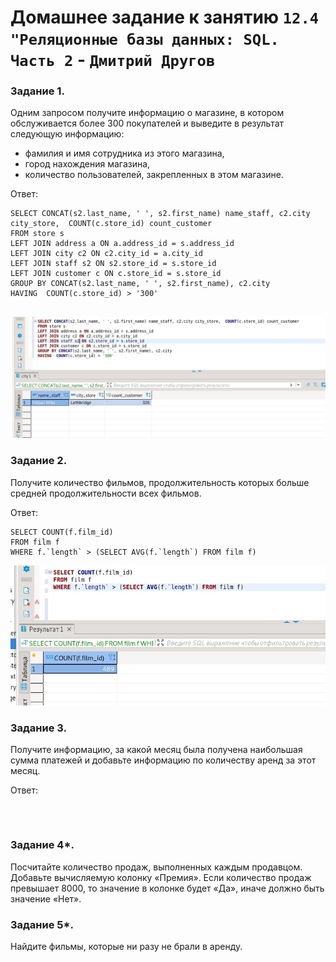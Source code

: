 # Домашнее задание к занятию `12.4 "Реляционные базы данных: SQL. Часть 2` - `Дмитрий Другов`



### Задание 1.

Одним запросом получите информацию о магазине, в котором обслуживается более 300 покупателей и выведите в результат следующую информацию: 
- фамилия и имя сотрудника из этого магазина,
- город нахождения магазина,
- количество пользователей, закрепленных в этом магазине.

Ответ:

```
SELECT CONCAT(s2.last_name, ' ', s2.first_name) name_staff, c2.city city_store,  COUNT(c.store_id) count_customer
FROM store s 
LEFT JOIN address a ON a.address_id = s.address_id
LEFT JOIN city c2 ON c2.city_id = a.city_id
LEFT JOIN staff s2 ON s2.store_id = s.store_id 
LEFT JOIN customer c ON c.store_id = s.store_id 
GROUP BY CONCAT(s2.last_name, ' ', s2.first_name), c2.city
HAVING  COUNT(c.store_id) > '300'


```
![Задание 1](https://github.com/drugovdv/netology_homeworks/blob/main/SQL2/SQL2-1.jpg)


### Задание 2.

Получите количество фильмов, продолжительность которых больше средней продолжительности всех фильмов.

Ответ:

```
SELECT COUNT(f.film_id)
FROM film f
WHERE f.`length` > (SELECT AVG(f.`length`) FROM film f)

```
![Задание 2](https://github.com/drugovdv/netology_homeworks/blob/main/SQL2/SQL2-2.jpg)

### Задание 3.

Получите информацию, за какой месяц была получена наибольшая сумма платежей и добавьте информацию по количеству аренд за этот месяц.

Ответ:


```



```

### Задание 4*.

Посчитайте количество продаж, выполненных каждым продавцом. Добавьте вычисляемую колонку «Премия». Если количество продаж превышает 8000, то значение в колонке будет «Да», 
иначе должно быть значение «Нет».

### Задание 5*.

Найдите фильмы, которые ни разу не брали в аренду.
